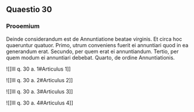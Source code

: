 ## Quaestio 30

### Prooemium

Deinde considerandum est de Annuntiatione beatae virginis. Et circa hoc quaeruntur quatuor. Primo, utrum conveniens fuerit ei annuntiari quod in ea generandum erat. Secundo, per quem erat ei annuntiandum. Tertio, per quem modum ei annuntiari debebat. Quarto, de ordine Annuntiationis.

![[III q. 30 a. 1#Articulus 1]]

![[III q. 30 a. 2#Articulus 2]]

![[III q. 30 a. 3#Articulus 3]]

![[III q. 30 a. 4#Articulus 4]]

